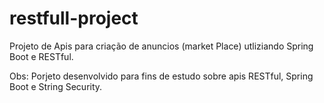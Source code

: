 # restfull-project

Projeto de Apis para criação de anuncios (market Place) utliziando Spring Boot e RESTful.

Obs: Porjeto desenvolvido para fins de estudo sobre apis RESTful, Spring Boot e String Security.
